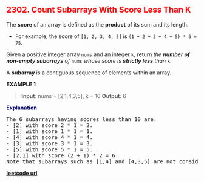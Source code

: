 <h2 style="color:#F00;">2302. Count Subarrays With Score Less Than K</h2>

The **score** of an array is defined as the **product** of its sum and its length.

-   For example, the score of `[1, 2, 3, 4, 5]` is `(1 + 2 + 3 + 4 + 5) * 5 = 75`.

Given a positive integer array `nums` and an integer `k`, return _the **number of non-empty subarrays** of_ `nums` _whose score is **strictly less** than_ `k`.

A **subarray** is a contiguous sequence of elements within an array.

**EXAMPLE 1**
>**Input**: nums = [2,1,4,3,5], k = 10
**Output**: 6
<p style="color:#007;">
<b>Explanation</b><br>
<pre>
The 6 subarrays having scores less than 10 are:
- [2] with score 2 * 1 = 2.
- [1] with score 1 * 1 = 1.
- [4] with score 4 * 1 = 4.
- [3] with score 3 * 1 = 3. 
- [5] with score 5 * 1 = 5.
- [2,1] with score (2 + 1) * 2 = 6.
Note that subarrays such as [1,4] and [4,3,5] are not considered because their scores are 10 and 36 respectively, while we need scores strictly less than 10.</pre>
</p>

**[leetcode url](https://leetcode.com/problems/count-subarrays-with-score-less-than-k/description/)**